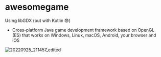 # awesomegame

Using libGDX (but with Kotlin :sunglasses:)
- Cross-platform Java game development framework based on OpenGL (ES) that works on Windows, Linux, macOS, Android, your browser and iOS

![20220925_211457_edited](https://user-images.githubusercontent.com/15932746/192161295-683e2f33-cb12-40fe-b41d-9d120957f497.gif)
